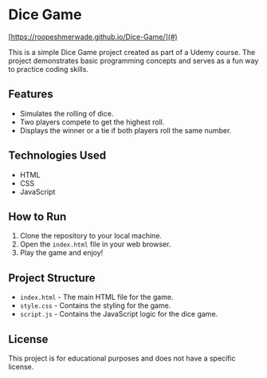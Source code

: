 # Dice Game
[https://roopeshmerwade.github.io/Dice-Game/](#)

This is a simple Dice Game project created as part of a Udemy course. The project demonstrates basic programming concepts and serves as a fun way to practice coding skills.

## Features

- Simulates the rolling of dice.
- Two players compete to get the highest roll.
- Displays the winner or a tie if both players roll the same number.

## Technologies Used

- HTML
- CSS
- JavaScript

## How to Run

1. Clone the repository to your local machine.
2. Open the `index.html` file in your web browser.
3. Play the game and enjoy!

## Project Structure

- `index.html` - The main HTML file for the game.
- `style.css` - Contains the styling for the game.
- `script.js` - Contains the JavaScript logic for the dice game.

## License

This project is for educational purposes and does not have a specific license.
